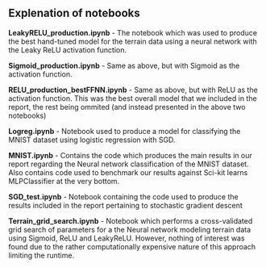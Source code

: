 ## Explenation of notebooks

**LeakyRELU_production.ipynb** - The notebook which was used to produce the best hand-tuned model for the terrain data using a neural network with the Leaky ReLU activation function.

**Sigmoid_production.ipynb** - Same as above, but with Sigmoid as the activation function.

**RELU_production_bestFFNN.ipynb** - Same as above, but with ReLU as the activation function. This was the best overall model that we included in the report, the rest being ommited (and instead presented in the above two notebooks)

**Logreg.ipynb** - Notebook used to produce a model for classifying the MNIST dataset using logistic regression with SGD.

**MNIST.ipynb** - Contains the code which produces the main results in our report regarding the Neural network classification of the MNIST dataset. Also contains code used to benchmark our results against Sci-kit learns MLPClassifier at the very bottom.

**SGD_test.ipynb** - Notebook containing the code used to produce the results included in the report pertaining to stochastic gradient descent

**Terrain_grid_search.ipynb** - Notebook which performs a cross-validated grid search of parameters for a the Neural network modeling terrain data using Sigmoid, ReLU and LeakyReLU. However, nothing of interest was found due to the rather computationally expensive nature of this approach limiting the runtime.

